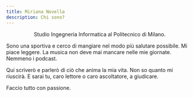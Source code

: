 ```yaml
---
title: Miriana Novella
description: Chi sono?
---
```

<p style="text-align: center;">Studio Ingegneria Informatica al Politecnico di Milano.

Sono una sportiva e cerco di mangiare nel modo più salutare possibile. Mi piace leggere. La musica non deve mai mancare nelle mie giornate. Nemmeno i podcast.

Qui scriverò e parlerò di ciò che anima la mia vita. Non so quanto mi riuscirà. E sarai tu, caro lettore o caro ascoltatore, a giudicare.

Faccio tutto con passione.</p>
